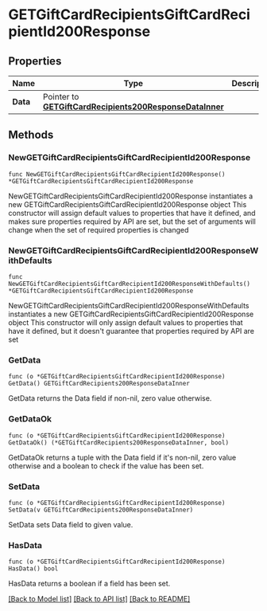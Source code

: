 # GETGiftCardRecipientsGiftCardRecipientId200Response

## Properties

Name | Type | Description | Notes
------------ | ------------- | ------------- | -------------
**Data** | Pointer to [**GETGiftCardRecipients200ResponseDataInner**](GETGiftCardRecipients200ResponseDataInner.md) |  | [optional] 

## Methods

### NewGETGiftCardRecipientsGiftCardRecipientId200Response

`func NewGETGiftCardRecipientsGiftCardRecipientId200Response() *GETGiftCardRecipientsGiftCardRecipientId200Response`

NewGETGiftCardRecipientsGiftCardRecipientId200Response instantiates a new GETGiftCardRecipientsGiftCardRecipientId200Response object
This constructor will assign default values to properties that have it defined,
and makes sure properties required by API are set, but the set of arguments
will change when the set of required properties is changed

### NewGETGiftCardRecipientsGiftCardRecipientId200ResponseWithDefaults

`func NewGETGiftCardRecipientsGiftCardRecipientId200ResponseWithDefaults() *GETGiftCardRecipientsGiftCardRecipientId200Response`

NewGETGiftCardRecipientsGiftCardRecipientId200ResponseWithDefaults instantiates a new GETGiftCardRecipientsGiftCardRecipientId200Response object
This constructor will only assign default values to properties that have it defined,
but it doesn't guarantee that properties required by API are set

### GetData

`func (o *GETGiftCardRecipientsGiftCardRecipientId200Response) GetData() GETGiftCardRecipients200ResponseDataInner`

GetData returns the Data field if non-nil, zero value otherwise.

### GetDataOk

`func (o *GETGiftCardRecipientsGiftCardRecipientId200Response) GetDataOk() (*GETGiftCardRecipients200ResponseDataInner, bool)`

GetDataOk returns a tuple with the Data field if it's non-nil, zero value otherwise
and a boolean to check if the value has been set.

### SetData

`func (o *GETGiftCardRecipientsGiftCardRecipientId200Response) SetData(v GETGiftCardRecipients200ResponseDataInner)`

SetData sets Data field to given value.

### HasData

`func (o *GETGiftCardRecipientsGiftCardRecipientId200Response) HasData() bool`

HasData returns a boolean if a field has been set.


[[Back to Model list]](../README.md#documentation-for-models) [[Back to API list]](../README.md#documentation-for-api-endpoints) [[Back to README]](../README.md)


